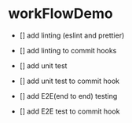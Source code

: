 # workFlowDemo

-   [] add linting (eslint and prettier)

-   [] add linting to commit hooks

-   [] add unit test

-   [] add unit test to commit hook

-   [] add E2E(end to end) testing

-   [] add E2E test to commit hook
